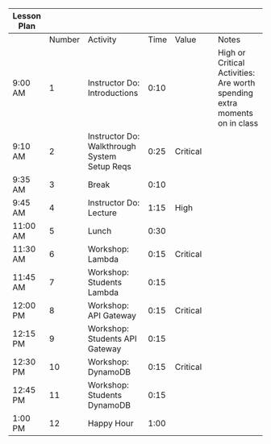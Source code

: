 | Lesson Plan |        |                                                 |      |          |     |                                                                                 |
| ----------- | ------ | ----------------------------------------------- | ---- | -------- | --- | ------------------------------------------------------------------------------- |
|             | Number | Activity                                        | Time | Value    |     | Notes                                                                           |
| 9:00 AM     | 1      | Instructor Do: Introductions                    | 0:10 |          |     | High or Critical Activities:  Are worth spending extra moments on in class      |
| 9:10 AM     | 2      | Instructor Do: Walkthrough System Setup Reqs    | 0:25 | Critical |     |                                                                                 |
| 9:35 AM     | 3      | Break                                           | 0:10 |          |     |                                                                                 |
| 9:45 AM     | 4      | Instructor Do: Lecture                          | 1:15 | High     |     |                                                                                 |
| 11:00 AM    | 5      | Lunch                                           | 0:30 |          |     |                                                                                 |
| 11:30 AM    | 6      | Workshop: Lambda                                | 0:15 | Critical |     |                                                                                 |
| 11:45 AM    | 7      | Workshop: Students Lambda                       | 0:15 |          |     |                                                                                 |
| 12:00 PM    | 8      | Workshop: API Gateway                           | 0:15 | Critical |     |                                                                                 |
| 12:15 PM    | 9      | Workshop: Students API Gateway                  | 0:15 |          |     |                                                                                 |
| 12:30 PM    | 10     | Workshop: DynamoDB                              | 0:15 | Critical |     |                                                                                 |
| 12:45 PM    | 11     | Workshop: Students DynamoDB                     | 0:15 |          |     |                                                                                 |
| 1:00 PM     | 12     | Happy Hour                                      | 1:00 |          |     |                                                                                 |